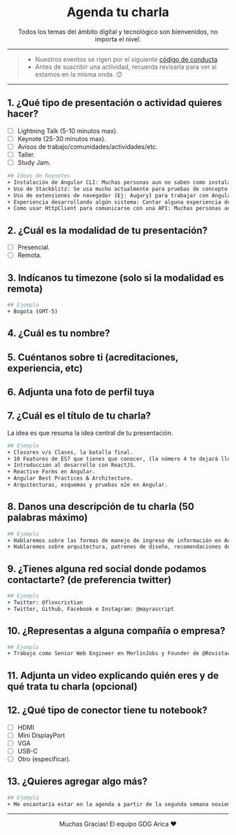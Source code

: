 <h1 align="center">Agenda tu charla</h1>

<p align="center">Todos los temas del ámbito digital y tecnológico son bienvenidos, no importa el nivel.</p>

---
> + Nuestros eventos se rigen por el siguiente [código de conducta](https://github.com/gdgarica/code_of_conduct).
> + Antes de suscribir una actividad, recuerda revísarla para ver si estamos en la misma onda. 😊
---

## 1. ¿Qué tipo de presentación o actividad quieres hacer?

- [ ] Lightning Talk (5-10 minutos max).
- [ ] Keynote (25-30 minutos max).
- [ ] Avisos de trabajo/comunidades/actividades/etc.
- [ ] Taller.
- [ ] Study Jam.

```bash
## Ideas de Keynotes
+ Instalación de Angular CLI: Muchas personas aun no saben como instalar el tooling necesario para poder empezar.
+ Uso de Stackblitz: Se usa mucho actualmente para pruebas de concepto o compartir código. Sería útil saber como se maneja.
+ Uso de extensiones de navegador (Ej: Augury) para trabajar con Angular
+ Experiencia desarrollando algún sistema: Contar alguna experiencia de trabajo usando Angular. Cuales fueron las dificultades que enfrentaste y como las resolviste.
+ Como usar HttpClient para comunicarse con una API: Muchas personas aun no saben como hacer llamadas a APIS. Estaría interesante abordar este tema
```

## 2. ¿Cuál es la modalidad de tu presentación?
- [ ] Presencial.
- [ ] Remota.

## 3. Indícanos tu timezone (solo si la modalidad es **remota**)
```bash
## Ejemplo
+ Bogota (GMT-5)
```

## 4. ¿Cuál es tu nombre?

## 5. Cuéntanos sobre ti (acreditaciones, experiencia, etc)

## 6. Adjunta una foto de perfil tuya

## 7. ¿Cuál es el título de tu charla?

La idea es que resuma la idea central de tu presentación.
```bash
## Ejemplo
+ Closures v/s Clases, la batalla final.
+ 10 Features de ES7 que tienes que conocer, (la número 4 te dejará llorando).
+ Introducción al desarrollo con ReactJS.
+ Reactive Forms en Angular.
+ Angular Best Practices & Architecture.
+ Arquitecturas, esquemas y pruebas e2e en Angular.
```

## 8. Danos una descripción de tu charla (50 palabras máximo)

```bash
## Ejemplo
+ Hablaremos sobre las formas de manejo de ingreso de información en Angular: Template Forms y Reactive Forms. Abordaremos los detalles de uso de Reactive Forms, sus características, beneficios, validaciones y qué debemos tener presente.
+ Hablaremos sobre arquitectura, patrones de diseño, recomendaciones del Angular Style Guide, que funciona y que no, como tomar decisiones de diseño, entre otros.
```

## 9. ¿Tienes alguna red social donde podamos contactarte? (de preferencia twitter) 

```bash
## Ejemplo
+ Twitter: @floxcristian
+ Twitter, Github, Facebook e Instagram: @mayrascript
```


## 10. ¿Representas a alguna compañía o empresa?

```bash
## Ejemplo
+ Trabajo como Senior Web Engineer en MerlinJobs y Founder de @Rovistack.
```


## 11. Adjunta un video explicando quién eres y de qué trata tu charla (opcional)

## 12. ¿Qué tipo de conector tiene tu notebook?

- [ ] HDMI
- [ ] Mini DisplayPort
- [ ] VGA
- [ ] USB-C
- [ ] Otro (especificar).

## 13. ¿Quieres agregar algo más?
```bash
## Ejemplo
+ Me encantaría estar en la agenda a partir de la segunda semana noviembre.
```
---
<p align="center">Muchas Gracias! El equipo GDG Arica ❤</p>

